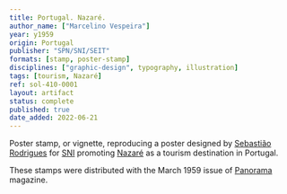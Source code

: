 ```yaml
---
title: Portugal. Nazaré.
author_name: ["Marcelino Vespeira"]
year: y1959
origin: Portugal
publisher: "SPN/SNI/SEIT"
formats: [stamp, poster-stamp]
disciplines: ["graphic-design", typography, illustration]
tags: [tourism, Nazaré]
ref: sol-410-0001
layout: artifact
status: complete
published: true
date_added: 2022-06-21
---
```


Poster stamp, or vignette, reproducing a poster designed by <a class="text cat-link author" href="/authors/Sebastião Rodrigues/">Sebastião Rodrigues</a> for <a class="text cat-link publisher" href="/publishers/SPN/SNI/SEIT/">SNI</a> promoting <a class="text cat-link tag" href="/tags/Nazaré/">Nazaré</a> as a tourism destination in Portugal.

These stamps were distributed with the March 1959 issue of <a class="text cat-link tag" href="/tags/Panorama/">Panorama</a> magazine.
